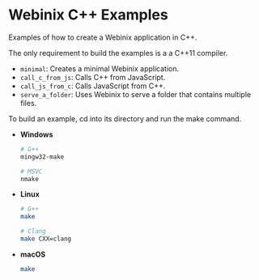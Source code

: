 # Webinix C++ Examples

Examples of how to create a Webinix application in C++.

The only requirement to build the examples is a a C++11 compiler.

- `minimal`: Creates a minimal Webinix application.
- `call_c_from_js`: Calls C++ from JavaScript.
- `call_js_from_c`: Calls JavaScript from C++.
- `serve_a_folder`: Uses Webinix to serve a folder that contains multiple files.

To build an example, cd into its directory and run the make command.

- **Windows**

  ```sh
  # G++
  mingw32-make

  # MSVC
  nmake 
  ```

- **Linux**

  ```sh
  # G++
  make

  # Clang
  make CXX=clang
  ```

- **macOS**
  ```sh
  make
  ```
